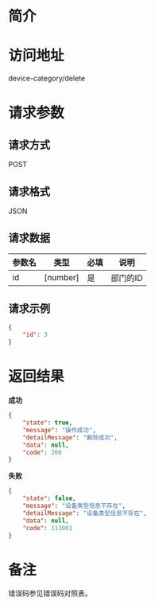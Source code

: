 # 简介

# 访问地址
device-category/delete

# 请求参数

## 请求方式
POST

## 请求格式
JSON

## 请求数据
|参数名|类型|必填|说明|
|-|-|-|-|
|id|[number]|是|部门的ID|

## 请求示例
```json
{
	"id": 3
}
```

# 返回结果
**成功**
```json
{
    "state": true,
    "message": "操作成功",
    "detailMessage": "删除成功",
    "data": null,
    "code": 200
}
```

**失败**
```json
{
    "state": false,
    "message": "设备类型信息不存在",
    "detailMessage": "设备类型信息不存在",
    "data": null,
    "code": 113001
}
```

# 备注
错误码参见错误码对照表。